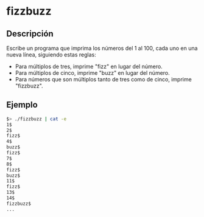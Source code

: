 # fizzbuzz

## Descripción
Escribe un programa que imprima los números del 1 al 100, cada uno en una nueva línea, siguiendo estas reglas:

- Para múltiplos de tres, imprime "fizz" en lugar del número.
- Para múltiplos de cinco, imprime "buzz" en lugar del número.
- Para números que son múltiplos tanto de tres como de cinco, imprime "fizzbuzz".

## Ejemplo
```bash
$> ./fizzbuzz | cat -e
1$
2$
fizz$
4$
buzz$
fizz$
7$
8$
fizz$
buzz$
11$
fizz$
13$
14$
fizzbuzz$
...
```
